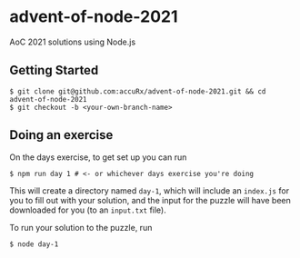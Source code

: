 # advent-of-node-2021

AoC 2021 solutions using Node.js

## Getting Started

```shell
$ git clone git@github.com:accuRx/advent-of-node-2021.git && cd advent-of-node-2021
$ git checkout -b <your-own-branch-name>
```

## Doing an exercise

On the days exercise, to get set up you can run

```shell
$ npm run day 1 # <- or whichever days exercise you're doing
```

This will create a directory named `day-1`, which will include an `index.js` for you
to fill out with your solution, and the input for the puzzle will have been downloaded
for you (to an `input.txt` file).

To run your solution to the puzzle, run

```shell
$ node day-1
```
